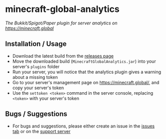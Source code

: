 # minecraft-global-analytics
*The Bukkit/Spigot/Paper plugin for server analytics on https://minecraft.global*

## Installation / Usage
- Download the latest build from the [releases page](https://github.com/minecraft-global/minecraft-global-analytics/releases)
- Move the downloaded build (`MinecraftGlobalAnalytics.jar`) into your server's `plugins` folder
- Run your server, you will notice that the analytics plugin gives a warning about a missing token
- Go to your server's management page on https://minecraft.global/, and copy your server's token
- Use the `settoken <token>` command in the server console, replacing `<token>` with your server's token

## Bugs / Suggestions
- For bugs and suggestions, please either create an issue in the [issues tab](https://github.com/minecraft-global/minecraft-global-analytics/issues) or on the [support server](https://discord.minecraft.global)
